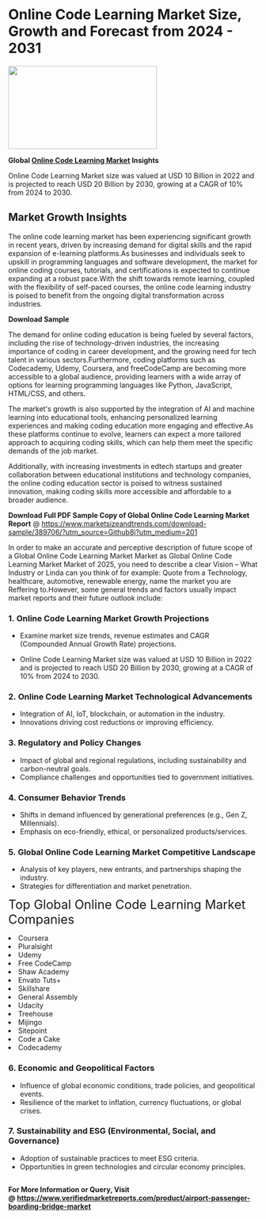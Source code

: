<H1>Online Code Learning Market Size, Growth and Forecast from 2024 - 2031</H1><img class="aligncenter size-medium wp-image-584254" src="https://thirdeyenews.in/wp-content/uploads/2024/09/Global-Market-Research-300x168.jpeg" alt="" width="300" height="168" /><p><strong>Global&nbsp;<a href="https://www.marketsizeandtrends.com/download-sample/389706/?utm_source=Github8j?utm_medium=201">Online Code Learning Market</a> Insights</strong></p><p>Online Code Learning Market size was valued at USD 10 Billion in 2022 and is projected to reach USD 20 Billion by 2030, growing at a CAGR of 10% from 2024 to 2030.</p><p><h2>Market Growth Insights</h2> <p>The online code learning market has been experiencing significant growth in recent years, driven by increasing demand for digital skills and the rapid expansion of e-learning platforms.As businesses and individuals seek to upskill in programming languages and software development, the market for online coding courses, tutorials, and certifications is expected to continue expanding at a robust pace.With the shift towards remote learning, coupled with the flexibility of self-paced courses, the online code learning industry is poised to benefit from the ongoing digital transformation across industries.</p> <p><strong>Download Sample</strong></p> <p>The demand for online coding education is being fueled by several factors, including the rise of technology-driven industries, the increasing importance of coding in career development, and the growing need for tech talent in various sectors.Furthermore, coding platforms such as Codecademy, Udemy, Coursera, and freeCodeCamp are becoming more accessible to a global audience, providing learners with a wide array of options for learning programming languages like Python, JavaScript, HTML/CSS, and others.</p> <p>The market's growth is also supported by the integration of AI and machine learning into educational tools, enhancing personalized learning experiences and making coding education more engaging and effective.As these platforms continue to evolve, learners can expect a more tailored approach to acquiring coding skills, which can help them meet the specific demands of the job market.</p> <p>Additionally, with increasing investments in edtech startups and greater collaboration between educational institutions and technology companies, the online coding education sector is poised to witness sustained innovation, making coding skills more accessible and affordable to a broader audience.</p> <p><span class=""><strong>Download Full PDF Sample Copy of Global Online Code Learning Market Report</strong> @ <a href="https://www.marketsizeandtrends.com/download-sample/389706/?utm_source=Github8j?utm_medium=201" target="_blank">https://www.marketsizeandtrends.com/download-sample/389706/?utm_source=Github8j?utm_medium=201</a></span></p><p>In order to make an accurate and perceptive description of future scope of a Global&nbsp;Online Code Learning Market Market as Global&nbsp;Online Code Learning Market Market of 2025, you need to describe a clear Vision &ndash; What Industry or Linda can you think of for example: Quote from a Technology, healthcare, automotive, renewable energy, name the market you are Reffering to.However, some general trends and factors usually impact market reports and their future outlook include:</p><h3>1.&nbsp;<strong>Online Code Learning Market Growth Projections</strong></h3><ul><li>Examine market size trends, revenue estimates and CAGR (Compounded Annual Growth Rate) projections.</li><li><p>Online Code Learning Market size was valued at USD 10 Billion in 2022 and is projected to reach USD 20 Billion by 2030, growing at a CAGR of 10% from 2024 to 2030.</p></li></ul><h3>2.&nbsp;<strong>Online Code Learning Market Technological Advancements</strong></h3><ul><li>Integration of AI, IoT, blockchain, or automation in the industry.</li><li>Innovations driving cost reductions or improving efficiency.</li></ul><h3>3.&nbsp;<strong>Regulatory and Policy Changes</strong></h3><ul><li>Impact of global and regional regulations, including sustainability and carbon-neutral goals.</li><li>Compliance challenges and opportunities tied to government initiatives.</li></ul><h3>4.&nbsp;<strong>Consumer Behavior Trends</strong></h3><ul><li>Shifts in demand influenced by generational preferences (e.g., Gen Z, Millennials).</li><li>Emphasis on eco-friendly, ethical, or personalized products/services.</li></ul><h3>5.&nbsp;<strong>Global Online Code Learning Market Competitive Landscape</strong></h3><ul><li>Analysis of key players, new entrants, and partnerships shaping the industry.</li><li>Strategies for differentiation and market penetration.</li></ul><p data-pm-slice="1 1 []"><span style="color: inherit; font-family: inherit; font-size: 25px;">Top Global Online Code Learning Market Companies</span></p><div class="" data-test-id=""><p><li>Coursera</li><li> Pluralsight</li><li> Udemy</li><li> Free CodeCamp</li><li> Shaw Academy</li><li> Envato Tuts+</li><li> Skillshare</li><li> General Assembly</li><li> Udacity</li><li> Treehouse</li><li> Mijingo</li><li> Sitepoint</li><li> Code a Cake</li><li> Codecademy</li></p></div><h3>6.&nbsp;<strong>Economic and Geopolitical Factors</strong></h3><ul><li>Influence of global economic conditions, trade policies, and geopolitical events.</li><li>Resilience of the market to inflation, currency fluctuations, or global crises.</li></ul><h3>7.&nbsp;<strong>Sustainability and ESG (Environmental, Social, and Governance)</strong></h3><ul><li>Adoption of sustainable practices to meet ESG criteria.</li><li>Opportunities in green technologies and circular economy principles.</li></ul><h2><strong style="font-size: 14px;">For More Information or Query, Visit @&nbsp;</strong><a style="background-color: #ffffff; font-size: 14px;" href="https://www.marketsizeandtrends.com/report/online-code-learning-market/" target="_blank">https://www.verifiedmarketreports.com/product/airport-passenger-boarding-bridge-market</a></h2>